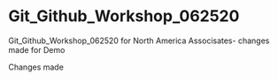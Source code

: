# Git_Github_Workshop_062520
Git_Github_Workshop_062520 for North America Associsates- changes made for Demo

Changes made
